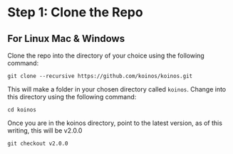# Step 1: Clone the Repo

## For Linux Mac & Windows
Clone the repo into the directory of your choice using the following command:
```
git clone --recursive https://github.com/koinos/koinos.git
```

This will make a folder in your chosen directory called `koinos`. Change into this directory  using the following command:

```
cd koinos
```
Once you are in the koinos directory, point to the latest version, as of this writing, this will be v2.0.0

```
git checkout v2.0.0
```


